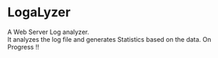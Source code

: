 # LogaLyzer

A Web Server Log analyzer.<br />
It analyzes the log file and generates Statistics based on the data.
On Progress !!
